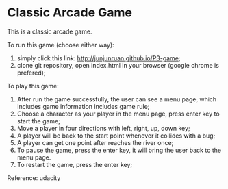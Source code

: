 # Classic Arcade Game

This is a classic arcade game.

To run this game (choose either way):

1. simply click this link: http://junjunruan.github.io/P3-game;
2. clone git repository, open index.html in your browser (google chrome is prefered);

To play this game:

1. After run the game successfully, the user can see a menu page, which includes game information includes game rule;
2. Choose a character as your player in the menu page, press enter key to start the game;
2. Move a player in four directions with left, right, up, down key;
3. A player will be back to the start point whenever it collides with a bug;
4. A player can get one point after reaches the river once;
5. To pause the game, press the enter key, it will bring the user back to the menu page.
6. To restart the game, press the enter key;

Reference: udacity




